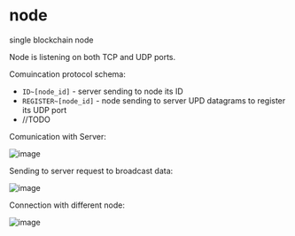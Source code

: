 # node

single blockchain node


Node is listening on both TCP and UDP ports.

Comuincation protocol schema:
- `ID~[node_id]` - server sending to node its ID
- `REGISTER~[node_id]` - node sending to server UPD datagrams to register its UDP port
- //TODO 


Comunication with Server:

![image](https://user-images.githubusercontent.com/30171233/143587283-26e3750c-433a-442d-ab97-bc88fcca1ef1.png)


Sending to server request to broadcast data:

![image](https://user-images.githubusercontent.com/30171233/143587375-0dec4f69-e80d-435a-b8f4-97b3042c1ae2.png)


Connection with different node:

![image](https://user-images.githubusercontent.com/30171233/143588169-5cd19734-f3cf-4da4-8e74-8491b27c649d.png)
